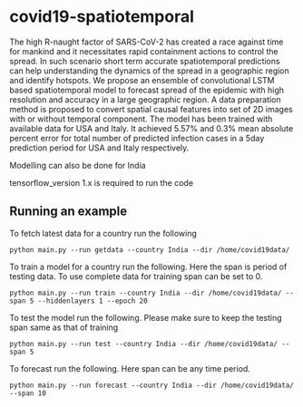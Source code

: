 # covid19-spatiotemporal

The high R-naught factor of SARS-CoV-2 has created a race against time for mankind and it necessitates rapid containment actions to control the spread. In such scenario short term accurate spatiotemporal predictions can help understanding the dynamics of the spread in a geographic region and identify hotspots. We propose an ensemble of convolutional LSTM based spatiotemporal model to forecast spread of the epidemic with high resolution and accuracy in a large geographic region. A data preparation method is proposed to convert spatial causal features into set of 2D images with or without temporal component. The model has been trained with available data for USA and Italy. It achieved 5.57% and 0.3% mean absolute percent error for total number of predicted infection cases in a 5day prediction period for USA and Italy respectively.

Modelling can also be done for India

tensorflow_version 1.x is required to run the code

## Running an example
To fetch latest data for a country run the following
```
python main.py --run getdata --country India --dir /home/covid19data/
```
To train a model for a country run the following. Here the span is period of testing data. To use complete data for training span can be set to 0.
```
python main.py --run train --country India --dir /home/covid19data/ --span 5 --hiddenlayers 1 --epoch 20
```
To test the model run the following. Please make sure to keep the testing span same as that of training
```
python main.py --run test --country India --dir /home/covid19data/ --span 5
```
To forecast run the following. Here span can be any time period.
```
python main.py --run forecast --country India --dir /home/covid19data/ --span 10
```
